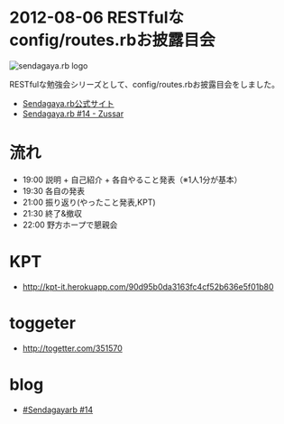 2012-08-06 RESTfulなconfig/routes.rbお披露目会
=================

![sendagaya.rb logo](http://ppworks.info/images/sendagayarb100x100.png)

RESTfulな勉強会シリーズとして、config/routes.rbお披露目会をしました。

* [Sendagaya.rb公式サイト](http://sendagayarb.github.com)
* [Sendagaya.rb #14 - Zussar](http://www.zusaar.com/event/357007)

# 流れ
* 19:00 説明 + 自己紹介 + 各自やること発表（※1人1分が基本）
* 19:30 各自の発表
* 21:00 振り返り(やったこと発表,KPT)
* 21:30 終了&撤収
* 22:00 野方ホープで懇親会

# KPT
* http://kpt-it.herokuapp.com/90d95b0da3163fc4cf52b636e5f01b80

# toggeter
* http://togetter.com/351570

# blog
* [#Sendagayarb #14](http://ppworks.hatenablog.jp/entry/sendagayarb14)